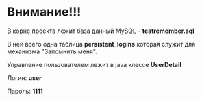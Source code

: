 # Внимание!!!

В корне проекта лежит база данный MySQL - **testremember.sql**

В ней всего одна таблица **persistent_logins**
которая служит для  механизма "Запомнить меня".

Управление пользователем лежит в java клессе **UserDetail**

Логин: **user**

Пароль: **1111**


